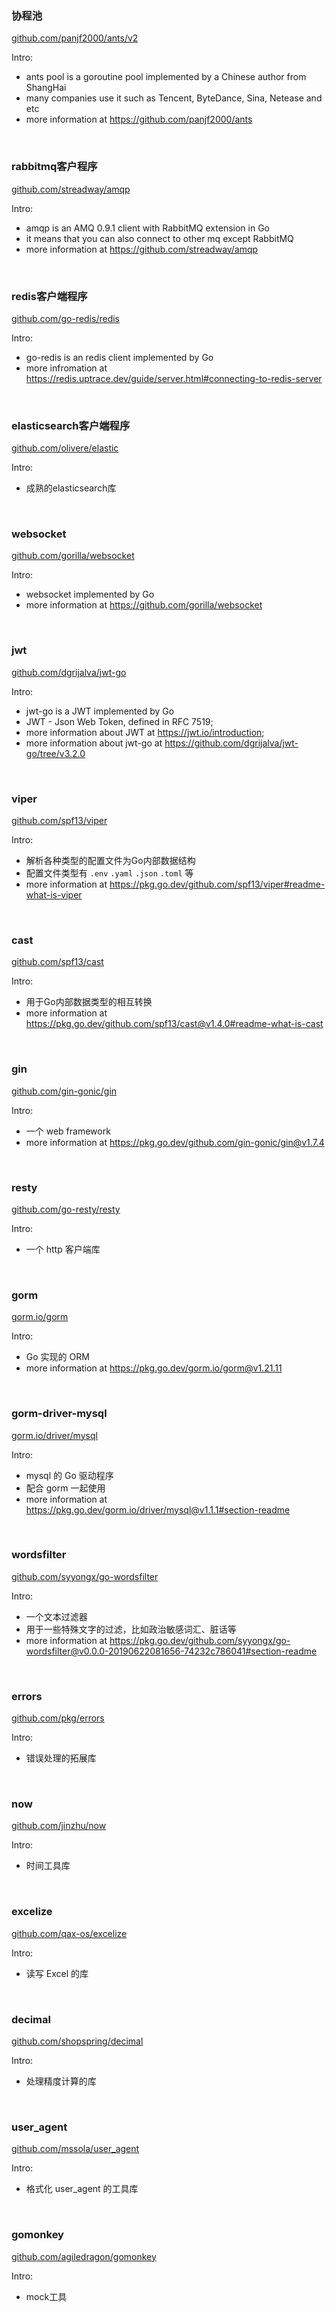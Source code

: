 ### 协程池
[github.com/panjf2000/ants/v2](https://github.com/panjf2000/ants)  

Intro:  
* ants pool is a goroutine pool implemented by a Chinese author from ShangHai
* many companies use it such as Tencent, ByteDance, Sina, Netease and etc
* more information at https://github.com/panjf2000/ants

<br>

### rabbitmq客户程序
[github.com/streadway/amqp](https://github.com/streadway/amqp)

Intro:
* amqp is an AMQ 0.9.1 client with RabbitMQ extension in Go
* it means that you can also connect to other mq except RabbitMQ
* more information at https://github.com/streadway/amqp

<br>

### redis客户端程序
[github.com/go-redis/redis](https://redis.uptrace.dev/guide/server.html#connecting-to-redis-server)

Intro:
* go-redis is an redis client implemented by Go
* more infromation at https://redis.uptrace.dev/guide/server.html#connecting-to-redis-server

<br>

### elasticsearch客户端程序
[github.com/olivere/elastic](https://github.com/olivere/elastic)

Intro:
* 成熟的elasticsearch库

<br>

### websocket
[github.com/gorilla/websocket](https://github.com/gorilla/websocket)

Intro:
* websocket implemented by Go
* more information at https://github.com/gorilla/websocket

<br>

### jwt
[github.com/dgrijalva/jwt-go](https://github.com/dgrijalva/jwt-go/tree/v3.2.0)

Intro:
* jwt-go is a JWT implemented by Go
* JWT -  Json Web Token, defined in RFC 7519;
* more information about JWT at https://jwt.io/introduction;
* more information about jwt-go at https://github.com/dgrijalva/jwt-go/tree/v3.2.0

<br>

### viper
[github.com/spf13/viper](https://pkg.go.dev/github.com/spf13/viper#readme-what-is-viper)

Intro:
* 解析各种类型的配置文件为Go内部数据结构
* 配置文件类型有 `.env` `.yaml` `.json` `.toml` 等
* more information at https://pkg.go.dev/github.com/spf13/viper#readme-what-is-viper

<br>

### cast
[github.com/spf13/cast](https://pkg.go.dev/github.com/spf13/cast@v1.4.0#readme-what-is-cast)

Intro:
* 用于Go内部数据类型的相互转换
* more information at https://pkg.go.dev/github.com/spf13/cast@v1.4.0#readme-what-is-cast

<br>

### gin 
[github.com/gin-gonic/gin](https://pkg.go.dev/github.com/gin-gonic/gin@v1.7.4)

Intro:
* 一个 web framework
* more information at https://pkg.go.dev/github.com/gin-gonic/gin@v1.7.4

<br>

### resty
[github.com/go-resty/resty](https://github.com/go-resty/resty)

Intro:
* 一个 http 客户端库

<br>

### gorm
[gorm.io/gorm](https://pkg.go.dev/gorm.io/gorm@v1.21.11)

Intro:
* Go 实现的 ORM
* more information at https://pkg.go.dev/gorm.io/gorm@v1.21.11

<br>

### gorm-driver-mysql
[gorm.io/driver/mysql](https://pkg.go.dev/gorm.io/driver/mysql@v1.1.1#section-readme)

Intro:
* mysql 的 Go 驱动程序
* 配合 gorm 一起使用
* more information at https://pkg.go.dev/gorm.io/driver/mysql@v1.1.1#section-readme

<br>

### wordsfilter
[github.com/syyongx/go-wordsfilter](https://pkg.go.dev/github.com/syyongx/go-wordsfilter@v0.0.0-20190622081656-74232c786041#section-readme)

Intro:
* 一个文本过滤器
* 用于一些特殊文字的过滤，比如政治敏感词汇、脏话等
* more information at https://pkg.go.dev/github.com/syyongx/go-wordsfilter@v0.0.0-20190622081656-74232c786041#section-readme

<br>

### errors
[github.com/pkg/errors](https://github.com/pkg/errors)

Intro:
* 错误处理的拓展库


<br>

### now
[github.com/jinzhu/now](https://github.com/jinzhu/now)

Intro:
* 时间工具库

<br>

### excelize
[github.com/qax-os/excelize](https://github.com/qax-os/excelize)

Intro:
* 读写 Excel 的库

<br>

### decimal
[github.com/shopspring/decimal](https://github.com/shopspring/decimal)

Intro:
* 处理精度计算的库

<br>

### user_agent
[github.com/mssola/user_agent](https://github.com/mssola/user_agent)

Intro:
* 格式化 user_agent 的工具库

<br>

### gomonkey
[github.com/agiledragon/gomonkey](https://github.com/agiledragon/gomonkey)

Intro:
* mock工具
  